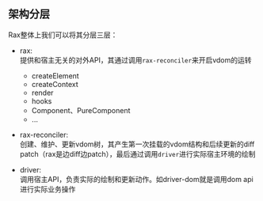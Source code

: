 ## 架构分层
Rax整体上我们可以将其分层三层：

- rax:   
提供和宿主无关的对外API，其通过调用`rax-reconciler`来开启vdom的运转
    
    - createElement  
    - createContext
    - render
    - hooks
    - Component、PureComponent
    - ...
     

- rax-reconciler:   
创建、维护、更新vdom树，其产生第一次挂载的vdom结构和后续更新的diff patch（rax是边diff边patch），最后通过调用`driver`进行实际宿主环境的绘制

- driver:   
调用宿主API，负责实际的绘制和更新动作。如driver-dom就是调用dom api进行实际业务操作

